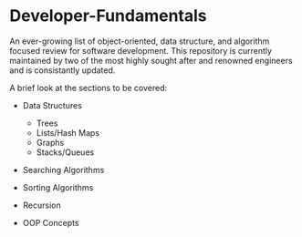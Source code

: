 # Developer-Fundamentals
An ever-growing list of object-oriented, data structure, and algorithm focused review for software development. This repository is currently maintained by two of the most highly sought after and renowned engineers and is consistantly updated.

A brief look at the sections to be covered:

  * Data Structures
      - Trees
      - Lists/Hash Maps
      - Graphs
      - Stacks/Queues
      
  * Searching Algorithms
  
  * Sorting Algorithms
  
  * Recursion
  
  * OOP Concepts
